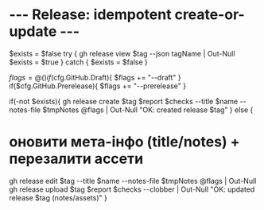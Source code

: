 # --- Release: idempotent create-or-update ---
$exists = $false
try {
  gh release view $tag --json tagName | Out-Null
  $exists = $true
} catch {
  $exists = $false
}

$flags = @()
if($cfg.GitHub.Draft){ $flags += "--draft" }
if($cfg.GitHub.Prerelease){ $flags += "--prerelease" }

if(-not $exists){
  gh release create $tag $report $checks --title $name --notes-file $tmpNotes @flags | Out-Null
  "OK: created release $tag"
} else {
  # оновити мета-інфо (title/notes) + перезалити ассети
  gh release edit $tag --title $name --notes-file $tmpNotes @flags | Out-Null
  gh release upload $tag $report $checks --clobber | Out-Null
  "OK: updated release $tag (notes/assets)"
}
